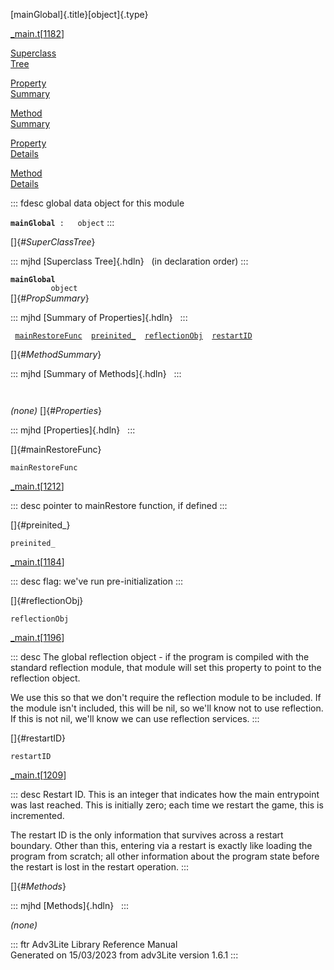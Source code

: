 [mainGlobal]{.title}[object]{.type}

[\_main.t](../file/_main.t.html)\[[1182](../source/_main.t.html#1182)\]

[Superclass\
Tree](#_SuperClassTree_)

[Property\
Summary](#_PropSummary_)

[Method\
Summary](#_MethodSummary_)

[Property\
Details](#_Properties_)

[Method\
Details](#_Methods_)

::: fdesc
global data object for this module

**`mainGlobal`**` :   object`
:::

[]{#_SuperClassTree_}

::: mjhd
[Superclass Tree]{.hdln}   (in declaration order)
:::

**`mainGlobal`**\
`         object`\
[]{#_PropSummary_}

::: mjhd
[Summary of Properties]{.hdln}  
:::

` `[`mainRestoreFunc`](#mainRestoreFunc)`  `[`preinited_`](#preinited_)`  `[`reflectionObj`](#reflectionObj)`  `[`restartID`](#restartID)`  `

[]{#_MethodSummary_}

::: mjhd
[Summary of Methods]{.hdln}  
:::

` `

*(none)* []{#_Properties_}

::: mjhd
[Properties]{.hdln}  
:::

[]{#mainRestoreFunc}

`mainRestoreFunc`

[\_main.t](../file/_main.t.html)\[[1212](../source/_main.t.html#1212)\]

::: desc
pointer to mainRestore function, if defined
:::

[]{#preinited_}

`preinited_`

[\_main.t](../file/_main.t.html)\[[1184](../source/_main.t.html#1184)\]

::: desc
flag: we\'ve run pre-initialization
:::

[]{#reflectionObj}

`reflectionObj`

[\_main.t](../file/_main.t.html)\[[1196](../source/_main.t.html#1196)\]

::: desc
The global reflection object - if the program is compiled with the
standard reflection module, that module will set this property to point
to the reflection object.

We use this so that we don\'t require the reflection module to be
included. If the module isn\'t included, this will be nil, so we\'ll
know not to use reflection. If this is not nil, we\'ll know we can use
reflection services.
:::

[]{#restartID}

`restartID`

[\_main.t](../file/_main.t.html)\[[1209](../source/_main.t.html#1209)\]

::: desc
Restart ID. This is an integer that indicates how the main entrypoint
was last reached. This is initially zero; each time we restart the game,
this is incremented.

The restart ID is the only information that survives across a restart
boundary. Other than this, entering via a restart is exactly like
loading the program from scratch; all other information about the
program state before the restart is lost in the restart operation.
:::

[]{#_Methods_}

::: mjhd
[Methods]{.hdln}  
:::

*(none)*

::: ftr
Adv3Lite Library Reference Manual\
Generated on 15/03/2023 from adv3Lite version 1.6.1
:::
